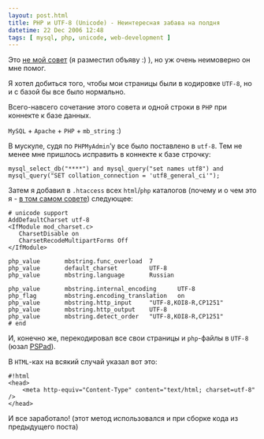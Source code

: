 ```yaml
---
layout: post.html
title: PHP и UTF-8 (Unicode) - Неинтересная забава на полдня
datetime: 22 Dec 2006 12:48
tags: [ mysql, php, unicode, web-development ]
---
```


Это [не мой совет](http://live.julik.nl/2005/03/unicode-php) (я разместил объяву :) ), но уж очень неимоверно он мне помог.

Я хотел добиться того, чтобы мои страницы были в кодировке `UTF-8`, но и с базой бы все было нормально.

Всего-навсего сочетание этого совета и одной строки в `PHP` при коннекте к базе данных.

`MySQL` + `Apache` + `PHP` + `mb_string` :)

В мускуле, судя по `PHPMyAdmin`’у все было поставлено в `utf-8`. Тем не менее мне пришлось исправить в коннекте к базе строчку:

    mysql_select_db("****") and mysql_query("set names utf8") and
    mysql_query("SET collation_connection = 'utf8_general_ci'");

Затем я добавил в `.htaccess` всех `html`/`php` каталогов (почему и о чем это я - [в том самом совете](http://live.julik.nl/2005/03/unicode-php)) следующее:

    # unicode support
    AddDefaultCharset utf-8
    <IfModule mod_charset.c>
       CharsetDisable on
       CharsetRecodeMultipartForms Off
    </IfModule>

    php_value       mbstring.func_overload  7
    php_value       default_charset         UTF-8
    php_value       mbstring.language       Russian

    php_value       mbstring.internal_encoding      UTF-8
    php_flag        mbstring.encoding_translation   on
    php_value       mbstring.http_input     "UTF-8,KOI8-R,CP1251"
    php_value       mbstring.http_output    UTF-8
    php_value       mbstring.detect_order   "UTF-8,KOI8-R,CP1251"
    # end

И, конечно же, перекодировал все свои страницы и `php`-файлы в `UTF-8` (юзал [PSPad](http://www.pspad.com/)).

В `HTML`-ках на всякий случай указал вот это:

    #!html
    <head>
        <meta http-equiv="Content-Type" content="text/html; charset=utf-8" />
    </head>

И все заработало! (этот метод использовался и при сборке кода из предыдущего поста)

